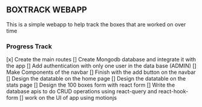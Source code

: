 
## BOXTRACK WEBAPP

This is a simple webapp to help track the boxes that are worked on over time

### Progress Track

[x] Create the main routes
[] Create Mongodb database and integrate it with the app
[] Add authentication with only one user in the data base (ADMIN)
[] Make Components of the navbar
[] Finish with the add button on the navbar
[] Design the datatable on the home page
[] Design the datatable on the stats page
[] Design the 100 boxes form with react form
[] Write the database apis to do CRUD operations using react-query and react-hook-form
[] work on the UI of app using motionjs
